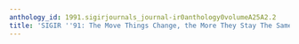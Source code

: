 ```yaml
---
anthology_id: 1991.sigirjournals_journal-ir0anthology0volumeA25A2.2
title: 'SIGIR ''91: The Move Things Change, the More They Stay The Same'
---
```

